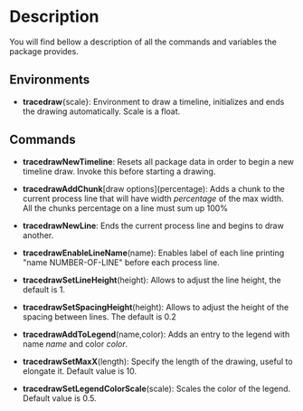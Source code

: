 # Description

You will find bellow a description of all the commands and variables the package provides.

## Environments

- **tracedraw**{scale}:
Environment to draw a timeline, initializes and ends the drawing automatically. Scale is a float.

## Commands

- **tracedrawNewTimeline**:
Resets all package data in order to begin a new timeline draw. Invoke this before starting a drawing.

- **tracedrawAddChunk**\[draw options\](percentage):
Adds a chunk to the current process line that will have width *percentage* of the max width. All the chunks percentage on a line must sum up 100%

- **tracedrawNewLine**:
Ends the current process line and begins to draw another.

- **tracedrawEnableLineName**(name):
Enables label of each line printing "name NUMBER-OF-LINE" before each process line.

- **tracedrawSetLineHeight**(height):
Allows to adjust the line height, the default is 1.

- **tracedrawSetSpacingHeight**(height):
Allows to adjust the height of the spacing between lines. The default is 0.2

- **tracedrawAddToLegend**(name,color):
Adds an entry to the legend with name *name* and color *color*.

- **tracedrawSetMaxX**(length):
Specify the length of the drawing, useful to elongate it. Default value is 10.

- **tracedrawSetLegendColorScale**(scale):
Scales the color of the legend. Default value is 0.5.
